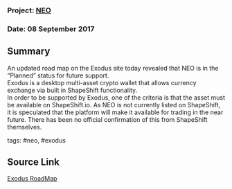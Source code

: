 ### Project: [NEO](../projects/neo.md)
### Date: 08 September 2017
## Summary
An updated road map on the Exodus site today revealed that NEO is in the “Planned” status for future support.  
Exodus is a desktop multi-asset crypto wallet that allows currency exchange via built in ShapeShift functionality.  
In order to be supported by Exodus, one of the criteria is that the asset must be available on ShapeShift.io. As NEO is not currently listed on ShapeShift, it is speculated that the platform will make it available for trading in the near future. There has been no official confirmation of this from ShapeShift themselves.


tags: #neo, #exodus
## Source Link
[Exodus RoadMap](http://support.exodus.io/article/96-exodus-wallet-roadmap)
